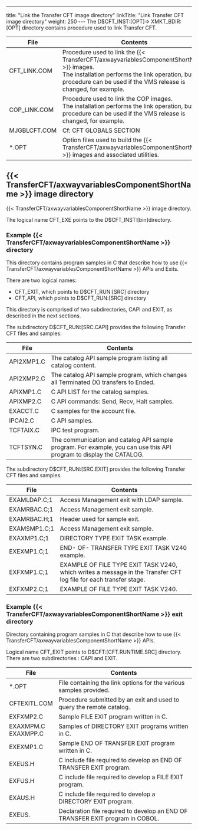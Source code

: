 ---
title: "Link the Transfer CFT image directory"
linkTitle: "Link Transfer CFT image directory"
weight: 250
--- The D$CFT_INST:[OPT]=> XMKT_BDIR:[OPT] directory contains procedure used to link Transfer CFT.

| File  | Contents  |
| --- | --- |
| CFT_LINK.COM | Procedure used to link the {{< TransferCFT/axwayvariablesComponentShortName  >}} images.<br /> The installation performs the link operation, but this procedure can be used if the VMS release is changed, for example. |
| COP_LINK.COM | Procedure used to link the COP images.<br /> The installation performs the link operation, but this procedure can be used if the VMS release is changed, for example. |
| MJGBLCFT.COM | Cf: CFT GLOBALS SECTION |
| *.OPT | Option files used to build the {{< TransferCFT/axwayvariablesComponentShortName  >}} images and associated utilities. |

## {{< TransferCFT/axwayvariablesComponentShortName  >}} image directory

{{< TransferCFT/axwayvariablesComponentShortName  >}} image directory.

The logical name CFT_EXE points to the D$CFT_INST:[bin]directory.

### Example {{< TransferCFT/axwayvariablesComponentShortName  >}} directory

This directory contains program samples in C that describe how to use {{< TransferCFT/axwayvariablesComponentShortName  >}} APIs and Exits.

There are two logical names:

- CFT_EXIT, which points to D$CFT_RUN:[SRC] directory
- CFT_API, which points to D$CFT_RUN:[SRC] directory

This directory is comprised of two subdirectories, CAPI and EXIT, as described in the next sections.

The subdirectory D$CFT_RUN:[SRC.CAPI] provides the following Transfer CFT files and samples.

| File  | Contents  |
| --- | --- |
| API2XMP1.C  | The catalog API sample program listing all catalog content.  |
| API2XMP2.C  | The catalog API sample program, which changes all Terminated (X) transfers to Ended.  |
| APIXMP1.C  | C API LIST for the catalog samples.  |
| APIXMP2.C  | C API commands: Send, Recv, Halt samples.  |
| EXACCT.C  | C samples for the account file.  |
| IPCAI2.C  | C API samples.  |
| TCFTAIX.C  | IPC test program.  |
| TCFTSYN.C  | The communication and catalog API sample program. For example, you can use this API program to display the CATALOG.  |

The subdirectory D$CFT_RUN:[SRC.EXIT] provides the following Transfer CFT files and samples.

| File  | Contents  |
| --- | --- |
| EXAMLDAP.C;1  | Access Management exit with LDAP sample.  |
| EXAMRBAC.C;1  | Access Management exit sample.  |
| EXAMRBAC.H;1  | Header used for sample exit.  |
| EXAMSMP1.C;1  | Access Management exit sample.  |
| EXAXMP1.C;1  | DIRECTORY TYPE EXIT TASK example.  |
| EXEXMP1.C;1  | END- OF- TRANSFER TYPE EXIT TASK V240 example.  |
| EXFXMP1.C;1  | EXAMPLE OF FILE TYPE EXIT TASK V240, which writes a message in the Transfer CFT log file for each transfer stage.  |
| EXFXMP2.C;1  | EXAMPLE OF FILE TYPE EXIT TASK V240.  |

### Example {{< TransferCFT/axwayvariablesComponentShortName  >}} exit directory

Directory containing program samples in C that describe how to use {{< TransferCFT/axwayvariablesComponentShortName  >}} APIs.

Logical name CFT_EXIT points to D$CFT:[CFT.RUNTIME.SRC] directory. There are two subdirectories : CAPI and EXIT.

| File  | Contents  |
| --- | --- |
| *.OPT | File containing the link options for the various samples provided. |
| CFTEXITL.COM | Procedure submitted by an exit and used to query the remote catalog. |
| EXFXMP2.C | Sample FILE EXIT program written in C. |
| EXAXMPM.C<br /> EXAXMPP.C | Samples of DIRECTORY EXIT programs written in C. |
| EXEXMP1.C | Sample END OF TRANSFER EXIT program written in C. |
| EXEUS.H | C include file required to develop an END OF TRANSFER EXIT program. |
| EXFUS.H | C include file required to develop a FILE EXIT program. |
| EXAUS.H | C include file required to develop a DIRECTORY EXIT program. |
| EXEUS. | Declaration file required to develop an END OF TRANSFER EXIT program in COBOL. |


